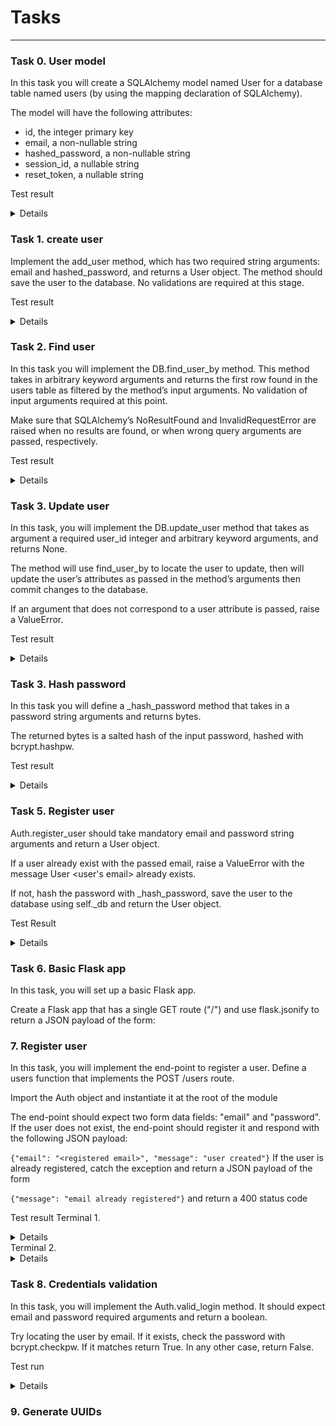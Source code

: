# Tasks
----
### Task 0. User model
In this task you will create a SQLAlchemy model named User for a database table named users (by using the mapping declaration of SQLAlchemy).

The model will have the following attributes:

* id, the integer primary key
* email, a non-nullable string
* hashed_password, a non-nullable string
* session_id, a nullable string
* reset_token, a nullable string

Test result
<Details>

```
root@2c462bd13a86:~/alx-backend-user-data/0x03-user_authentication_service# python3 main.py
users
users.id: INTEGER
users.email: VARCHAR(250)
users.hashed_password: VARCHAR(250)
users.session_id: VARCHAR(250)
users.reset_token: VARCHAR(250)
```
</Details>

### Task 1. create user
Implement the add_user method, which has two required string arguments: email and hashed_password, and returns a User object. The method should save the user to the database. No validations are required at this stage.

Test result
<Details>

```
root@2c462bd13a86:~/alx-backend-user-data/0x03-user_authentication_service# python3 main_1.py
1
2
root@2c462bd13a86:~/alx-backend-user-data/0x03-user_authentication_service# 
```
</Details>

### Task 2. Find user
In this task you will implement the DB.find_user_by method. This method takes in arbitrary keyword arguments and returns the first row found in the users table as filtered by the method’s input arguments. No validation of input arguments required at this point.

Make sure that SQLAlchemy’s NoResultFound and InvalidRequestError are raised when no results are found, or when wrong query arguments are passed, respectively.

Test result
<Details>

```
root@2c462bd13a86:~/alx-backend-user-data/0x03-user_authentication_service# python3 main_2.py
1
1
Not found
Invalid
```
</Details>

### Task 3. Update user
In this task, you will implement the DB.update_user method that takes as argument a required user_id integer and arbitrary keyword arguments, and returns None.

The method will use find_user_by to locate the user to update, then will update the user’s attributes as passed in the method’s arguments then commit changes to the database.

If an argument that does not correspond to a user attribute is passed, raise a ValueError.

Test result
<Details>

```
root@2c462bd13a86:~/alx-backend-user-data/0x03-user_authentication_service# python3 main_3.py
1
Password updated
```
</Details>

### Task 3. Hash password
In this task you will define a _hash_password method that takes in a password string arguments and returns bytes.

The returned bytes is a salted hash of the input password, hashed with bcrypt.hashpw.

Test result
<Details>

```
root@2c462bd13a86:~/alx-backend-user-data/0x03-user_authentication_service# python3 main_4.py
b'$2b$12$p6RYNO6jDLcFqfFkUbMh5OcRdFruSxcK967XCtRcAQ/3ShfxYLgnW'
```
</Details>

### Task 5. Register user
Auth.register_user should take mandatory email and password string arguments and return a User object.

If a user already exist with the passed email, raise a ValueError with the message User <user's email> already exists.

If not, hash the password with _hash_password, save the user to the database using self._db and return the User object.

Test Result
<Details>

```
root@2c462bd13a86:~/alx-backend-user-data/0x03-user_authentication_service# python3 main_5.py
successfully created a new user!
could not create a new user: User me@me.com already exists
```
</Details>

### Task 6. Basic Flask app
In this task, you will set up a basic Flask app.

Create a Flask app that has a single GET route ("/") and use flask.jsonify to return a JSON payload of the form:

### 7. Register user
In this task, you will implement the end-point to register a user. Define a users function that implements the POST /users route.

Import the Auth object and instantiate it at the root of the module

The end-point should expect two form data fields: "email" and "password". If the user does not exist, the end-point should register it and respond with the following JSON payload:

`{"email": "<registered email>", "message": "user created"}`
If the user is already registered, catch the exception and return a JSON payload of the form

`{"message": "email already registered"}`
and return a 400 status code

Test result
Terminal 1.
<Details>

```
root@2c462bd13a86:~/alx-backend-user-data/0x03-user_authentication_service# python3 app.py
 * Serving Flask app "app" (lazy loading)
 * Environment: production
   WARNING: This is a development server. Do not use it in a production deployment.
   Use a production WSGI server instead.
 * Debug mode: off
 * Running on all addresses.
   WARNING: This is a development server. Do not use it in a production deployment.
 * Running on http://172.17.0.2:5000/ (Press CTRL+C to quit)
127.0.0.1 - - [17/Aug/2023 11:16:56] "POST /users HTTP/1.1" 200 -
127.0.0.1 - - [17/Aug/2023 11:17:29] "POST /users HTTP/1.1" 200 -
```
</Details>
Terminal 2.
<Details>

```
root@2c462bd13a86:~# curl -XPOST localhost:5000/users -d 'email=bob@me.com' -d 'password=mySuperPwd' -v
Note: Unnecessary use of -X or --request, POST is already inferred.
*   Trying 127.0.0.1...
* TCP_NODELAY set
* Connected to localhost (127.0.0.1) port 5000 (#0)
> POST /users HTTP/1.1
> Host: localhost:5000
> User-Agent: curl/7.58.0
> Accept: */*
> Content-Length: 36
> Content-Type: application/x-www-form-urlencoded
> 
* upload completely sent off: 36 out of 36 bytes
* HTTP 1.0, assume close after body
< HTTP/1.0 200 OK
< Content-Type: application/json
< Content-Length: 48
< Server: Werkzeug/2.0.3 Python/3.6.9
< Date: Thu, 17 Aug 2023 08:16:56 GMT
< 
{"email":"bob@me.com","message":"user created"}
* Closing connection 0
root@2c462bd13a86:~# curl -XPOST localhost:5000/users -d 'email=bob@me.com' -d 'password=mySuperPwd' -v
Note: Unnecessary use of -X or --request, POST is already inferred.
*   Trying 127.0.0.1...
* TCP_NODELAY set
* Connected to localhost (127.0.0.1) port 5000 (#0)
> POST /users HTTP/1.1
> Host: localhost:5000
> User-Agent: curl/7.58.0
> Accept: */*
> Content-Length: 36
> Content-Type: application/x-www-form-urlencoded
> 
* upload completely sent off: 36 out of 36 bytes
* HTTP 1.0, assume close after body
< HTTP/1.0 200 OK
< Content-Type: application/json
< Content-Length: 39
< Server: Werkzeug/2.0.3 Python/3.6.9
< Date: Thu, 17 Aug 2023 08:17:29 GMT
< 
{"message":"email already registered"}
* Closing connection 0
root@2c462bd13a86:~# 
```
</Details>

### Task 8. Credentials validation
In this task, you will implement the Auth.valid_login method. It should expect email and password required arguments and return a boolean.

Try locating the user by email. If it exists, check the password with bcrypt.checkpw. If it matches return True. In any other case, return False.

Test run
<Details>

```
root@2c462bd13a86:~/alx-backend-user-data/0x03-user_authentication_service# python3 main_8.py
True
False
False
```
</Details>

### 9. Generate UUIDs

